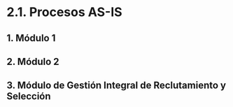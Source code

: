 # 2.1. Procesos AS-IS
## 1. Módulo 1
## 2. Módulo 2
## 3. Módulo de Gestión Integral de Reclutamiento y Selección